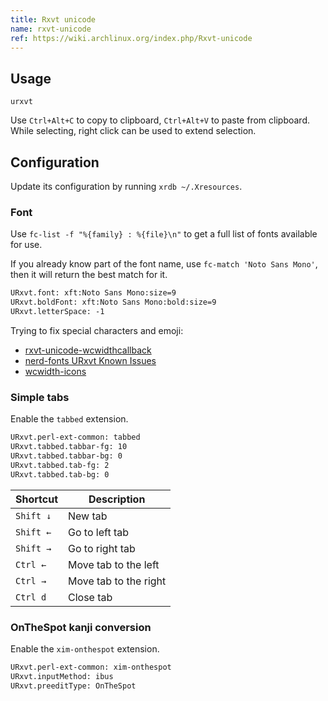 ```yaml
---
title: Rxvt unicode
name: rxvt-unicode
ref: https://wiki.archlinux.org/index.php/Rxvt-unicode
---
```


## Usage

```shell
urxvt
```

Use `Ctrl+Alt+C` to copy to clipboard,
`Ctrl+Alt+V` to paste from clipboard.
While selecting, right click can be used to extend selection.

## Configuration

Update its configuration by running `xrdb ~/.Xresources`.

### Font

Use `fc-list -f "%{family} : %{file}\n"` to get a full list of fonts available for use.

If you already know part of the font name,
use `fc-match 'Noto Sans Mono'`,
then it will return the best match for it.

```txt
URxvt.font: xft:Noto Sans Mono:size=9
URxvt.boldFont: xft:Noto Sans Mono:bold:size=9
URxvt.letterSpace: -1
```

Trying to fix special characters and emoji:

- [rxvt-unicode-wcwidthcallback](https://aur.archlinux.org/packages/rxvt-unicode-wcwidthcallback/)
- [nerd-fonts URxvt Known Issues](https://github.com/ryanoasis/nerd-fonts/wiki/Terminal-Emulators#urxvt)
- [wcwidth-icons](https://github.com/powerman/wcwidth-icons)

### Simple tabs

Enable the `tabbed` extension.

```txt
URxvt.perl-ext-common: tabbed
URxvt.tabbed.tabbar-fg: 10
URxvt.tabbed.tabbar-bg: 0
URxvt.tabbed.tab-fg: 2
URxvt.tabbed.tab-bg: 0
```

| Shortcut | Description |
| --- | --- |
| `Shift ↓` | New tab |
| `Shift ←` | Go to left tab |
| `Shift →` | Go to right tab |
| `Ctrl ←` | Move tab to the left |
| `Ctrl →` | Move tab to the right |
| `Ctrl d` | Close tab |

### OnTheSpot kanji conversion

Enable the `xim-onthespot` extension.

```txt
URxvt.perl-ext-common: xim-onthespot
URxvt.inputMethod: ibus
URxvt.preeditType: OnTheSpot
```
